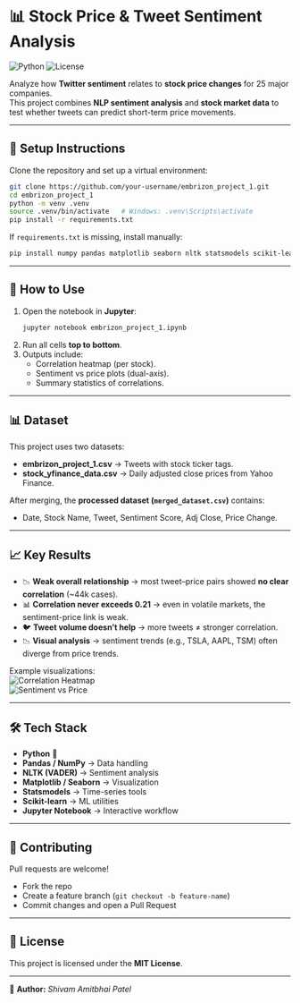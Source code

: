 # 📊 Stock Price & Tweet Sentiment Analysis

![Python](https://img.shields.io/badge/python-3.12-blue)
![License](https://img.shields.io/badge/license-MIT-green)

Analyze how **Twitter sentiment** relates to **stock price changes** for 25 major companies.  
This project combines **NLP sentiment analysis** and **stock market data** to test whether tweets can predict short-term price movements.  

---

## 📂 Setup Instructions

Clone the repository and set up a virtual environment:

```bash
git clone https://github.com/your-username/embrizon_project_1.git
cd embrizon_project_1
python -m venv .venv
source .venv/bin/activate   # Windows: .venv\Scripts\activate
pip install -r requirements.txt
```

If `requirements.txt` is missing, install manually:

```bash
pip install numpy pandas matplotlib seaborn nltk statsmodels scikit-learn jupyter
```

---

## 🔄 How to Use

1. Open the notebook in **Jupyter**:
   ```bash
   jupyter notebook embrizon_project_1.ipynb
   ```  
2. Run all cells **top to bottom**.  
3. Outputs include:  
   - Correlation heatmap (per stock).  
   - Sentiment vs price plots (dual-axis).  
   - Summary statistics of correlations.  

---

## 📊 Dataset

This project uses two datasets:  
- **embrizon_project_1.csv** → Tweets with stock ticker tags.  
- **stock_yfinance_data.csv** → Daily adjusted close prices from Yahoo Finance.  

After merging, the **processed dataset (`merged_dataset.csv`)** contains:  
- Date, Stock Name, Tweet, Sentiment Score, Adj Close, Price Change.  

---

## 📈 Key Results

- 📉 **Weak overall relationship** → most tweet–price pairs showed **no clear correlation** (~44k cases).  
- 📊 **Correlation never exceeds 0.21** → even in volatile markets, the sentiment-price link is weak.  
- 🐦 **Tweet volume doesn’t help** → more tweets ≠ stronger correlation.  
- 📉 **Visual analysis** → sentiment trends (e.g., TSLA, AAPL, TSM) often diverge from price trends.  

Example visualizations:  
![Correlation Heatmap](docs/correlation_heatmap.png)  
![Sentiment vs Price](docs/sentiment_vs_price.png)  

---

## 🛠️ Tech Stack

- **Python** 🐍  
- **Pandas / NumPy** → Data handling  
- **NLTK (VADER)** → Sentiment analysis  
- **Matplotlib / Seaborn** → Visualization  
- **Statsmodels** → Time-series tools  
- **Scikit-learn** → ML utilities  
- **Jupyter Notebook** → Interactive workflow  

---

## 🤝 Contributing

Pull requests are welcome!  
- Fork the repo  
- Create a feature branch (`git checkout -b feature-name`)  
- Commit changes and open a Pull Request  

---

## 📜 License

This project is licensed under the **MIT License**.  

---

📌 **Author:** *Shivam Amitbhai Patel*
